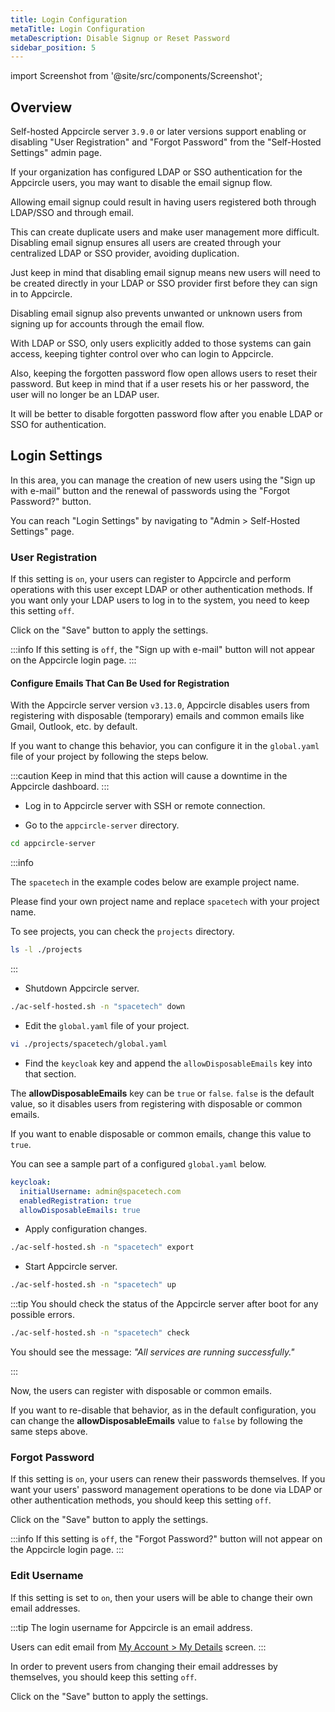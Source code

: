 ```yaml
---
title: Login Configuration
metaTitle: Login Configuration
metaDescription: Disable Signup or Reset Password
sidebar_position: 5
---
```


import Screenshot from '@site/src/components/Screenshot';

## Overview

Self-hosted Appcircle server `3.9.0` or later versions support enabling or disabling "User Registration" and "Forgot Password" from the "Self-Hosted Settings" admin page.

If your organization has configured LDAP or SSO authentication for the Appcircle users, you may want to disable the email signup flow.

Allowing email signup could result in having users registered both through LDAP/SSO and through email.

This can create duplicate users and make user management more difficult. Disabling email signup ensures all users are created through your centralized LDAP or SSO provider, avoiding duplication.

Just keep in mind that disabling email signup means new users will need to be created directly in your LDAP or SSO provider first before they can sign in to Appcircle.

Disabling email signup also prevents unwanted or unknown users from signing up for accounts through the email flow.

With LDAP or SSO, only users explicitly added to those systems can gain access, keeping tighter control over who can login to Appcircle.

Also, keeping the forgotten password flow open allows users to reset their password. But keep in mind that if a user resets his or her password, the user will no longer be an LDAP user.

It will be better to disable forgotten password flow after you enable LDAP or SSO for authentication.

## Login Settings

In this area, you can manage the creation of new users using the "Sign up with e-mail" button and the renewal of passwords using the "Forgot Password?" button.

You can reach "Login Settings" by navigating to "Admin > Self-Hosted Settings" page.

### User Registration

If this setting is `on`, your users can register to Appcircle and perform operations with this user except LDAP or other authentication methods. If you want only your LDAP users to log in to the system, you need to keep this setting `off`.

<Screenshot url='https://cdn.appcircle.io/docs/assets/be-2623-user-registration.png' />

Click on the "Save" button to apply the settings.

:::info
If this setting is `off`, the "Sign up with e-mail" button will not appear on the Appcircle login page.
:::

#### Configure Emails That Can Be Used for Registration

With the Appcircle server version `v3.13.0`, Appcircle disables users from registering with disposable (temporary) emails and common emails like Gmail, Outlook, etc. by default.

If you want to change this behavior, you can configure it in the `global.yaml` file of your project by following the steps below.

:::caution
Keep in mind that this action will cause a downtime in the Appcircle dashboard.
:::

- Log in to Appcircle server with SSH or remote connection.

- Go to the `appcircle-server` directory.

```bash
cd appcircle-server
```

:::info

The `spacetech` in the example codes below are example project name.

Please find your own project name and replace `spacetech` with your project name.

To see projects, you can check the `projects` directory.

```bash
ls -l ./projects
```

:::

- Shutdown Appcircle server.

```bash
./ac-self-hosted.sh -n "spacetech" down
```

- Edit the `global.yaml` file of your project.

```bash
vi ./projects/spacetech/global.yaml
```

- Find the `keycloak` key and append the `allowDisposableEmails` key into that section.

The **allowDisposableEmails** key can be `true` or `false`. `false` is the default value, so it disables users from registering with disposable or common emails.

If you want to enable disposable or common emails, change this value to `true`.

You can see a sample part of a configured `global.yaml` below.

```yaml
keycloak:
  initialUsername: admin@spacetech.com
  enabledRegistration: true
  allowDisposableEmails: true
```

- Apply configuration changes.

```bash
./ac-self-hosted.sh -n "spacetech" export
```

- Start Appcircle server.

```bash
./ac-self-hosted.sh -n "spacetech" up
```

:::tip
You should check the status of the Appcircle server after boot for any possible errors.

```bash
./ac-self-hosted.sh -n "spacetech" check
```

You should see the message: _"All services are running successfully."_

:::

Now, the users can register with disposable or common emails.

If you want to re-disable that behavior, as in the default configuration, you can change the **allowDisposableEmails** value to `false` by following the same steps above.

### Forgot Password

If this setting is `on`, your users can renew their passwords themselves. If you want your users' password management operations to be done via LDAP or other authentication methods, you should keep this setting `off`.

<Screenshot url='https://cdn.appcircle.io/docs/assets/be-2623-forgot-password.png' />

Click on the "Save" button to apply the settings.

:::info
If this setting is `off`, the "Forgot Password?" button will not appear on the Appcircle login page.
:::

### Edit Username

If this setting is set to `on`, then your users will be able to change their own email addresses.

:::tip
The login username for Appcircle is an email address.

Users can edit email from [My Account > My Details](../../account/my-account/my-details.md) screen.
:::

In order to prevent users from changing their email addresses by themselves, you should keep this setting `off`.

<Screenshot url='https://cdn.appcircle.io/docs/assets/be-2623-change-username.png' />

Click on the "Save" button to apply the settings.

